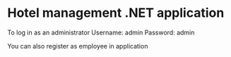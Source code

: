 # Hotel management .NET application
To log in as an administrator
  Username: admin
  Password: admin

You can also register as employee in application

